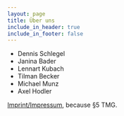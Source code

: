 ```yaml
---
layout: page
title: Über uns
include_in_header: true
include_in_footer: false
---
```


* Dennis Schlegel
* Janina Bader
* Lennart Kubach
* Tilman Becker
* Michael Munz
* Axel Hodler

<a href="/imprint/">Imprint/Impressum</a>, because §5 TMG.




